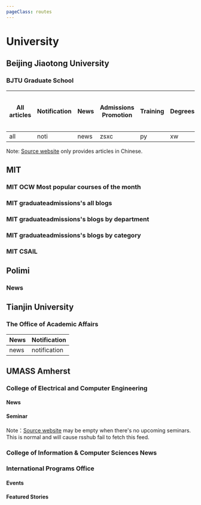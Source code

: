 ```yaml
---
pageClass: routes
---
```


# University

## Beijing Jiaotong University

### BJTU Graduate School

<RouteEn author="E1nzbern" example="/bjtu/gs/all" path="/bjtu/gs/:type" :paramsDesc="['Type of articles']">

| All articles | Notification | News | Admissions Promotion | Training | Degrees | Admissions | Master Admissions | PhD Admissions | Admissions Brochure | Admissions Policies and Regulations | Notice from Graduate Student Work Department | News from Graduate Student Work Department |
| ---- | -------- | -------- | ------------ | ------------ | -------- | -------- | ------ | ---------- | ------ | ------ | ------ | ------ |
| all  | noti     | news    | zsxc       | py       | xw      | zs     | sszs    | bszs      | zsjz    | zcfg    | ygbtzgg    | ygbnews    |

</RouteEn>

Note: [Source website](https://gs.bjtu.edu.cn/) only provides articles in Chinese.

## MIT

### MIT OCW Most popular courses of the month

<RouteEn author="dwemerx" example="/mit/ocw-top" path="/mit/ocw-top"/>

### MIT graduateadmissions's all blogs

<RouteEn author="LogicJake" example="/mit/graduateadmissions/index/all" path="/mit/graduateadmissions/index/all"/>

### MIT graduateadmissions's blogs by department

<RouteEn author="LogicJake" example="/mit/graduateadmissions/department/eecs" path="/mit/graduateadmissions/department/:name" :paramsDesc="['department name which can be found in url']"/>

### MIT graduateadmissions's blogs by category

<RouteEn author="LogicJake" example="/mit/graduateadmissions/category/beyond-the-lab" path="/mit/graduateadmissions/category/:name" :paramsDesc="['category name which can be found in url']"/>

### MIT CSAIL

<RouteEn author="nczitzk" example="/mit/csail/news" path="/mit/csail/news"/>

## Polimi

### News

<RouteEn author="exuanbo" example="/polimi/news" path="/polimi/news/:language?" :paramsDesc="['English language code en']" />

## Tianjin University

### The Office of Academic Affairs

<Route author="AmosChenYQ" example="/tjpyu/oaa/news" path="/tjpyu/oaa/:type" :paramsDesc="['default `news`']">

| News | Notification |
| ---- | ------------ |
| news | notification |

</Route>

## UMASS Amherst

### College of Electrical and Computer Engineering

#### News

<RouteEn author="gammapi" example="/umass/amherst/ecenews" path="/umass/amherst/ecenews" radar="1" rssbud="1"/>

#### Seminar

<RouteEn author="gammapi" example="/umass/amherst/eceseminar" path="/umass/amherst/eceseminar" radar="1" rssbud="1"/>

Note：[Source website](https://ece.umass.edu/seminar) may be empty when there's no upcoming seminars. This is normal and will cause rsshub fail to fetch this feed.

### College of Information & Computer Sciences News

<RouteEn author="gammapi" example="/umass/amherst/csnews" path="/umass/amherst/csnews" radar="1" rssbud="1"/>

### International Programs Office

#### Events

<RouteEn author="gammapi" example="/umass/amherst/ipostories" path="/umass/amherst/ipostories" radar="1" rssbud="1"/>

#### Featured Stories

<RouteEn author="gammapi" example="/umass/amherst/ipoevents" path="/umass/amherst/ipoevents" radar="1" rssbud="1"/>

